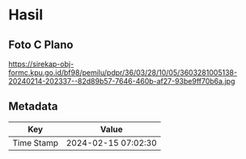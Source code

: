 # Hasil

## Foto C Plano

https://sirekap-obj-formc.kpu.go.id/bf98/pemilu/pdpr/36/03/28/10/05/3603281005138-20240214-202337--82d89b57-7646-460b-af27-93be9ff70b6a.jpg


## Metadata

| Key        | Value               |
| ---------- | ------------------- |
| Time Stamp | 2024-02-15 07:02:30 |



